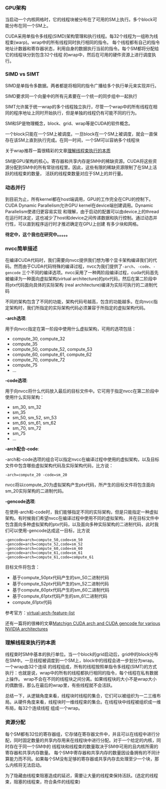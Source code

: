 ### GPU架构

当启动一个内核网格时，它的线程块被分布在了可用的SM上执行。多个block可能分布在同一个SM上。

CUDA采用单指令多线程(SIMD)架构管理和执行线程。每32个线程为一组称为线程束(warp)。wrap中的所有线程同时执行相同的指令。
每个线程都有自己的指令地址计数器和寄存器状态，利用自身的数据执行当前的指令。每个SM都将分配给它的线程块分到包含32个线程
的wrap中，然后在可用的硬件资源上进行调度执行。

### SIMD vs SIMT

SIMD是单指令多数据。两者都是将相同的指令广播给多个执行单元来实现并行。

SIMD要求同一个向量中的所有元素要在一个统一的同步组中一起执行

SIMT允许属于统一wrap的多个线程独立执行，尽管一个wrap中的所有线程在相同的程序地址上同时开始执行，但是单独的线程仍有可能不同的行为。

SM和SP是物理概念，block、grid、wrap等是CUDA的软件概念。

一个block只能在一个SM上被调度。一旦block在一个SM上被调度，就会一直保存在该SM上直到执行完成。在同一时间，一个SM可以容纳多个线程块

关于wrap推荐一篇很精彩的文章[理解线程束执行的本质](https://face2ai.com/CUDA-F-3-2-%E7%90%86%E8%A7%A3%E7%BA%BF%E7%A8%8B%E6%9D%9F%E6%89%A7%E8%A1%8C%E7%9A%84%E6%9C%AC%E8%B4%A8-P1/)

SM是GPU架构的核心。寄存器和共享内存是SM中的稀缺资源。CUDA将这些资源分配到SM中的所有常驻线程里。因此，这些有限的稀缺资源限制了在SM上活跃的线程束的数量，
活跃的线程束数量对应于SM上的并行量。

### 动态并行

到目前为止，所有kernel都在host端调用，GPU的工作完全在CPU的控制下。CUDA Dynamic Parallelism允许GPU kernel在device端创建调用。Dynamic Parallelism使递归更容易实现
和理解，由于启动的配置可以由device上的thread在运行时决定，这也减少了host和device之间传递数据和执行控制。通过动态并行性，可以直到程序运行时才推迟确定在GPU上创建
有多少块和网格。

**待定中，这个我也在研究中。。。。。**

### nvcc简单描述

在编译CUDA代码时，我们需要向nvcc提供我们想为哪个显卡架构编译我们的代码。然而由于CUDA代码特殊的编译过程，nvcc为我们提供了`-arch`、`-code`、`-gencode`
三个不同的编译选项。nvcc采用了一种两阶段编译过程，cuda代码首先被编译为一种面向虚拟架构(virtual architecture)的ptx代码，然后在第二阶段中将ptx代码面向具体的实际架构
(real architecture)编译为实际可执行的二进制代码

不同的架构包含了不同的功能，架构代码号越高，包含的功能越多。在向nvcc指定架构时，我们所指定的实际架构代码必须兼容于所指定的虚拟架构代码。

**-arch选项**:

用于向nvcc指定在第一阶段中使用什么虚拟架构，可用的选项包括：

- compute_30, compute_32
- compute_35
- compute_50, compute_52, compute_53
- compute_60, compute_61, compute_62
- compute_70, compute_72
- compute_75
- …

**-code选项**:

用于向nvcc将什么代码放入最后的目标文件中。它可用于指定nvcc在第二阶段中使用什么实际架构：

- sm_30, sm_32
- sm_35
- sm_50, sm_52, sm_53
- sm_60, sm_61, sm_62
- sm_70, sm_72
- sm_75
- ...

**-arch配合-code**:

-arch和-code选项的组合可以指定nvcc在编译过程中使用的虚拟架构，以及目标文件中包含哪些虚拟架构代码及实际架构代码，比方说：
```
-arch=compute_20 -code=sm_20
```
nvcc将以compute_20为虚拟架构产生ptx代码，所产生的目标文件将包含面向sm_20实际架构的二进制代码。

**-gencode选项**:

在使用-arch和-code时，我们能够指定不同的实际架构，但是只能指定一种虚拟架构。有时候我们希望nvcc在编译过程中使用不同的虚拟架构，
并在目标文件中包含面向多种虚拟架构的ptx代码，以及面向多种实际架构的二进制代码，此时我们可以使用-gencode达成这一目标，比方说
```
-gencode=arch=compute_50,code=sm_50
-gencode=arch=compute_52,code=sm_52
-gencode=arch=compute_60,code=sm_60
-gencode=arch=compute_61,code=sm_61
-gencode=arch=compute_61,code=compute_61
```
目标文件将包含：

- 基于compute_50ptx代码产生的sm_50二进制代码
- 基于compute_52ptx代码产生的sm_52二进制代码
- 基于compute_60ptx代码产生的sm_60二进制代码
- 基于compute_61ptx代码产生的sm_61二进制代码
- compute_61ptx代码

参考官方：[virtual-arch-feature-list](https://docs.nvidia.com/cuda/cuda-compiler-driver-nvcc/index.html#virtual-architecture-feature-list)

还有一篇将的很棒的文章[Matchign CUDA arch and CUDA gencode for various NVIDIA architectures](https://arnon.dk/matching-sm-architectures-arch-and-gencode-for-various-nvidia-cards/)

### 理解线程束执行的本质

线程束时SM中基本的执行单位。当一个block的grid启动后，grid中的block分布在SM中。一旦线程被调度到一个SM上，block中的线程会进一步划分为wrap。一个wrap由32个连续
的线程组成，所有的线程按照单指令多线程(SIMT)的方式执行：也就是说，wrap中的所有的线程都执行相同的指令，每个线程在私有数据上操作。
wrap不会在不同的线程块之间分离。如果线程块的大小不是wrap大小的偶数倍，那么在最后的wrap里，有些线程就不会活跃。

总结一下，从逻辑角度来看，线程块时线程的集合，它们可以被组织为一二三维布局。从硬件角度来看，线程块时一维线程束的集合。在线程块中线程被组织成一维布局，每32个连续线程
组成一个wrap。
    
### 资源分配

每个SM都有32位的寄存器组，它存储在寄存器文件中，并且可以在线程中进行分配，同时固定数量的共享内存用来在线程块中进行分配。对于一个给定的内核，同时存在于同一个SM中的
线程块和线程束的数量取决于SM中可用的且内核所需的寄存器和共享内存数量。
每个SM中寄存器和共享内存的数量因设备拥有的不同计算能力而不同。如果每个SM没有足够的寄存器或共享内存去处理至少一个块，那么内核将无法启动。

为了隐藏由线程束阻塞造成的延迟，需要让大量的线程束保持活跃。(选定的线程束，阻塞的线程束，符合条件的线程束)
